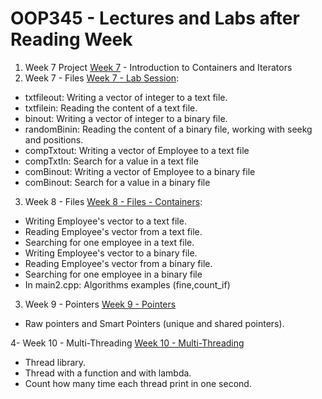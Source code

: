 # OOP345 - Lectures and Labs after Reading Week

1. Week 7 Project [Week 7][1] - Introduction to Containers and Iterators
2. Week 7 - Files [Week 7 - Lab Session][2]:
  * txtfileout: Writing a vector of integer to a text file.
  * txtfilein: Reading the content of a text file.
  * binout: Writing a vector of integer to a binary file.
  * randomBinin: Reading the content of a binary file, working with seekg and positions.
  * compTxtout: Writing a vector of Employee to a text file
  * compTxtIn: Search for a value in a text file
  * comBinout: Writing a vector of Employee to a binary file
  * comBinout: Search for a value in a binary file
3. Week 8 - Files [Week 8 - Files - Containers][3]:
  * Writing Employee's vector to a text file.
  * Reading Employee's vector from a text file.
  * Searching for one employee in a text file.
  * Writing Employee's vector to a binary file.
  * Reading Employee's vector from a binary file.
  * Searching for one employee in a binary file
  * In main2.cpp: Algorithms examples (fine,count_if)
3. Week 9 - Pointers [Week 9 - Pointers][4]
  * Raw pointers and Smart Pointers (unique and shared pointers).
    
4- Week 10 - Multi-Threading [Week 10 - Multi-Threading][5]
  * Thread library.
  * Thread with a function and with lambda.
  * Count how many time each thread print in one second.
     


   
[1]: https://github.com/RaniaArbash/OOP345-NRB-W25/tree/main/Week7          
[2]: https://github.com/RaniaArbash/OOP345-NRB-W25/tree/main/Week7-Files          
[3]: https://github.com/RaniaArbash/OOP345-NRB-W25/tree/main/Week8-Files%20-%20Containers
[4]: https://github.com/RaniaArbash/OOP345-NRB-W25/tree/main/Week%209%20-%20Pointers
[5]: https://github.com/RaniaArbash/OOP345-NRB-W25/tree/main/Week%2010%20-%20Lecture
